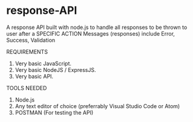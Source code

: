 # response-API

A response API built with node.js to handle all responses to be thrown to user after a SPECIFIC ACTION
Messages (responses) include Error, Success, Validation

REQUIREMENTS
1. Very basic JavaScript.
2. Very basic NodeJS / ExpressJS.
3. Very basic API.

TOOLS NEEDED
1. Node.js
2. Any text editor of choice (preferrably Visual Studio Code or Atom)
3. POSTMAN (For testing the API)
